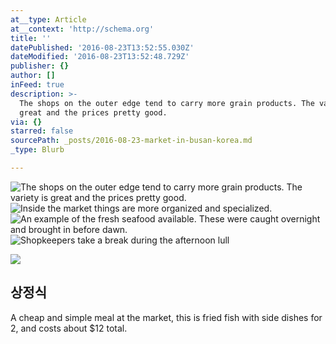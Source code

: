 ```yaml
---
at__type: Article
at__context: 'http://schema.org'
title: ''
datePublished: '2016-08-23T13:52:55.030Z'
dateModified: '2016-08-23T13:52:48.729Z'
publisher: {}
author: []
inFeed: true
description: >-
  The shops on the outer edge tend to carry more grain products. The variety is
  great and the prices pretty good.
via: {}
starred: false
sourcePath: _posts/2016-08-23-market-in-busan-korea.md
_type: Blurb

---
```

![The shops on the outer edge tend to carry more grain products. The variety is great and the prices pretty good.](https://the-grid-user-content.s3-us-west-2.amazonaws.com/3c69cbc1-940a-493d-a54b-1706738d74bc.jpg)
![Inside the market things are more organized and specialized. ](https://s3-us-west-2.amazonaws.com/the-grid-img/p/27970af83efd6fcbefc34c1f8d7a4d3125038dce.jpg)
![An example of the fresh seafood available. These were caught overnight and brought in before dawn. ](https://the-grid-user-content.s3-us-west-2.amazonaws.com/2df0bbaf-a97e-41d5-af8d-2e190868cecb.jpg)
![Shopkeepers take a break during the afternoon lull](https://the-grid-user-content.s3-us-west-2.amazonaws.com/3640a664-ca18-46d9-bacb-fbcc8138131d.jpg)

<article style=""><img src="https://the-grid-user-content.s3-us-west-2.amazonaws.com/558586e0-2669-4bfe-a958-a75a709d7a82.jpg" /><h1>상정식</h1><p>A cheap and simple meal at the market, this is fried fish with side dishes for 2, and costs about $12 total.</p></article>